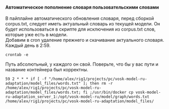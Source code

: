 #### Автоматическое пополнение словаря пользовательскими словами
В пайплайне автоматического обновления словаря, перед сборкой corpus.txt, следует иметь актуальный словарь из текущей модели. Он будет использоваться в скрипте для исключения из corpus.txt слов, которые уже есть в модели.   
Добавим в cron удаление прежнего и скачивание актуального словаря. Каждый день в 2:59.   
```
crontab -e
```
Путь абсолютьный, у каждого он свой. Поверьте, что бы у вас пути и название контейнера был корректны.
```
59 2 * * * if [ -f "/home/alex/rig1/projects/pc/vosk-model-ru-adaptation/model_files/words.txt" ]; then rm -r /home/alex/rig1/projects/pc/vosk-model-ru-adaptation/model_files/words.txt; fi ;/usr/bin/docker cp vosk-model-ru-adaptation_server_1:/opt/vosk-model-ru/model/graph/words.txt /home/alex/rig1/projects/pc/vosk-model-ru-adaptation/model_files/
```